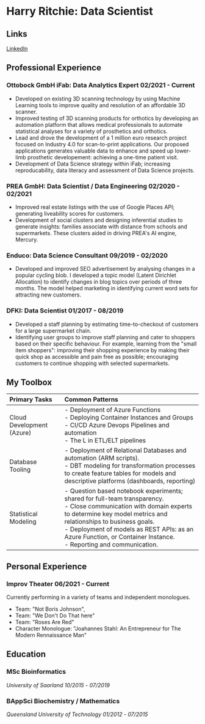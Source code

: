 
# Harry Ritchie: Data Scientist

## Links

[LinkedIn](https://www.linkedin.com/in/fpritchie/)

## Professional Experience 
### Ottobock GmbH iFab: Data Analytics Expert 02/2021 - Current 
- Developed on existing 3D scanning technology by using Machine Learning tools to improve quality and resolution of an affordable 3D scanner. 
- Improved testing of 3D scanning products for orthotics by developing an automation platform that allows medical professionals to automate statistical analyses for a variety of prosthetics and orthotics.
- Lead and drove the development of a 1 million euro research project focused on Industry 4.0 for scan-to-print applications. Our proposed applications generates valuable data to enhance and speed up lower-limb prosthetic developement: achieving a one-time patient visit. 
- Development of Data Science strategy within iFab; increasing reproducability, data literacy and assessment of Data Science projects.

### PREA GmbH: Data Scientist / Data Engineering 02/2020 - 02/2021
- Improved real estate listings with the use of Google Places API; generating liveability scores for customers. 
- Development of social clusters and designing inferential studies to generate insights: families associate with distance from schools and supermarkets. These clusters aided in driving PREA's AI engine, Mercury.
  
### Enduco: Data Science Consultant 09/2019 - 02/2020
- Developed and improved SEO advertisement by analysing changes in a popular cycling blob. I developed a topic model (Latent Dirichlet Allocation) to identify changes in blog topics over periods of three months. The model helped marketing in identifying current word sets for attracting new customers.
  
### DFKI: Data Scientist 01/2017 - 08/2019
- Developed a staff planning by estimating time-to-checkout of customers for a large supermarket chain. 
- Identifying user groups to improve staff planning and cater to shoppers based on their specific behaviour. For example, learning from the "small item shoppers": improving their shopping experience by making their quick shop as accessible and pain free as possible; encouraging customers to continue shopping with selected supermarkets.
  
## My Toolbox
| Primary Tasks | Common Patterns |
| :---- | :---- |
| Cloud Development (Azure) | - Deployment of Azure Functions <br> - Deploying   Container Instances and Groups <br> - CI/CD Azure Devops Pipelines and automation <br> - The L in ETL/ELT pipelines |
| Database Tooling | - Deployment of Relational Databases and automation (ARM scripts). <br> - DBT modeling for transformation processes to create feature tables for models and descriptive platforms (dashboards, reporting)
| Statistical Modeling | - Question based notebook experiments; shared for full-team transparency. <br> - Close communication with domain experts to determine key model metrics and relationships to business goals. <br> - Deployment of models as REST APIs: as an Azure Function, or Container Instance. <br> - Reporting and communication.

## Personal Experience
### Improv Theater 06/2021 - Current
Currently performing in a variety of teams and independent monologues. 
- Team: "Not Boris Johnson", 
- Team: "We Don't Do That here"
- Team: "Roses Are Red"
- Character Monologue: "Joahannes Stahl: An Entrepreneur for The Modern Rennaissance Man"

## Education
### MSc Bioinformatics
*University of Saarland* 
_10/2015_ - _07/2019_

### BAppSci Biochemistry / Mathematics 
*Queensland University of Technology*
_01/2012_ - _07/2015_
